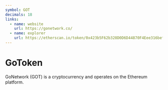 ```yaml
---
symbol: GOT
decimals: 18
links:
  - name: website
    url: https://gonetwork.co/
  - name: explorer
    url: https://etherscan.io/token/0x423b5F62b328D0D6D44870F4Eee316befA0b2dF5
---
```


# GoToken

GoNetwork (GOT) is a cryptocurrency and operates on the Ethereum platform.
